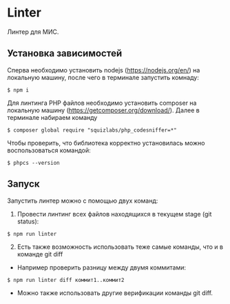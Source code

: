 # Linter
Линтер для МИС.

## Установка зависимостей

Сперва необходимо установить nodejs (https://nodejs.org/en/) на локальную машину, после чего в терминале запустить комнаду:

```shell
$ npm i
```

Для линтинга PHP файлов необходимо установить composer на локальную машину (https://getcomposer.org/download/).
Далее в терминале набираем команду

```shell
$ composer global require "squizlabs/php_codesniffer=*"
```

Чтобы проверить, что библиотека корректно установилась можно воспользоваться командой:

```shell
$ phpcs --version
```

## Запуск

Запустить линтер можно с помощью двух команд:

1. Провести линтинг всех файлов находящихся в текущем stage (git status):

```shell
$ npm run linter
```

2. Есть также возможность использовать теже самые команды, что и в команде git diff
- Например проверить разницу между двумя коммитами:

```shell
$ npm run linter diff коммит1..коммит2
```

- Можно также использовать другие верификации команды git diff.
